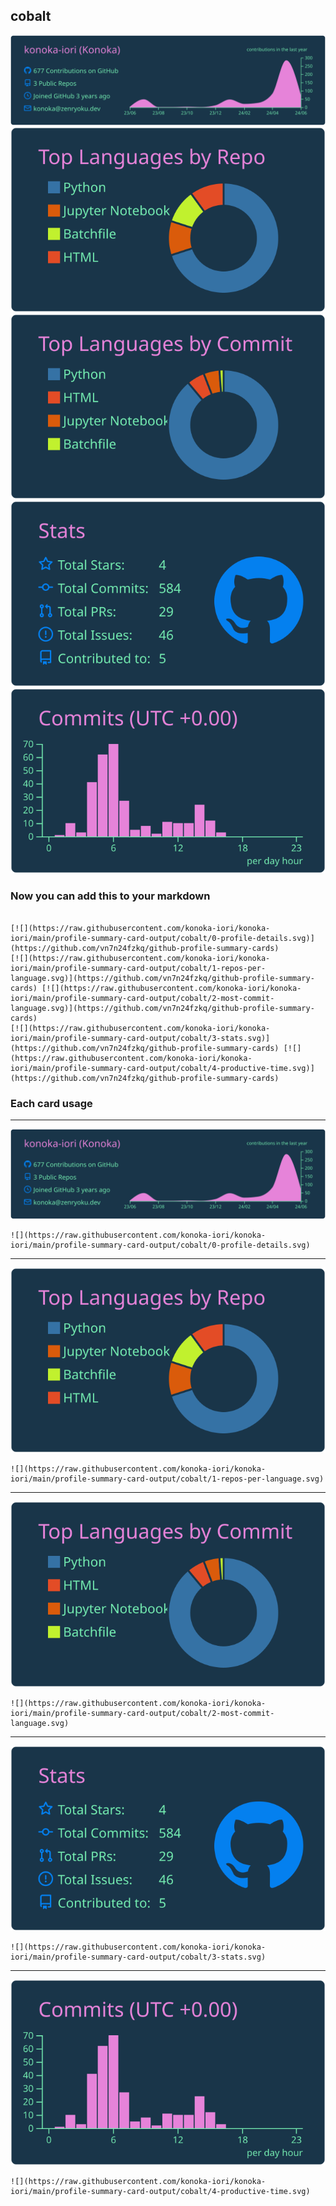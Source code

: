 ## cobalt

[![](./0-profile-details.svg)](https://github.com/vn7n24fzkq/github-profile-summary-cards)
[![](./1-repos-per-language.svg)](https://github.com/vn7n24fzkq/github-profile-summary-cards) [![](./2-most-commit-language.svg)](https://github.com/vn7n24fzkq/github-profile-summary-cards)
[![](./3-stats.svg)](https://github.com/vn7n24fzkq/github-profile-summary-cards) [![](./4-productive-time.svg)](https://github.com/vn7n24fzkq/github-profile-summary-cards)
### Now you can add this to your markdown
```

[![](https://raw.githubusercontent.com/konoka-iori/konoka-iori/main/profile-summary-card-output/cobalt/0-profile-details.svg)](https://github.com/vn7n24fzkq/github-profile-summary-cards)
[![](https://raw.githubusercontent.com/konoka-iori/konoka-iori/main/profile-summary-card-output/cobalt/1-repos-per-language.svg)](https://github.com/vn7n24fzkq/github-profile-summary-cards) [![](https://raw.githubusercontent.com/konoka-iori/konoka-iori/main/profile-summary-card-output/cobalt/2-most-commit-language.svg)](https://github.com/vn7n24fzkq/github-profile-summary-cards)
[![](https://raw.githubusercontent.com/konoka-iori/konoka-iori/main/profile-summary-card-output/cobalt/3-stats.svg)](https://github.com/vn7n24fzkq/github-profile-summary-cards) [![](https://raw.githubusercontent.com/konoka-iori/konoka-iori/main/profile-summary-card-output/cobalt/4-productive-time.svg)](https://github.com/vn7n24fzkq/github-profile-summary-cards)

```

### Each card usage
---

![](./0-profile-details.svg)

```
![](https://raw.githubusercontent.com/konoka-iori/konoka-iori/main/profile-summary-card-output/cobalt/0-profile-details.svg)
```

    

---

![](./1-repos-per-language.svg)

```
![](https://raw.githubusercontent.com/konoka-iori/konoka-iori/main/profile-summary-card-output/cobalt/1-repos-per-language.svg)
```

    

---

![](./2-most-commit-language.svg)

```
![](https://raw.githubusercontent.com/konoka-iori/konoka-iori/main/profile-summary-card-output/cobalt/2-most-commit-language.svg)
```

    

---

![](./3-stats.svg)

```
![](https://raw.githubusercontent.com/konoka-iori/konoka-iori/main/profile-summary-card-output/cobalt/3-stats.svg)
```

    

---

![](./4-productive-time.svg)

```
![](https://raw.githubusercontent.com/konoka-iori/konoka-iori/main/profile-summary-card-output/cobalt/4-productive-time.svg)
```

    
